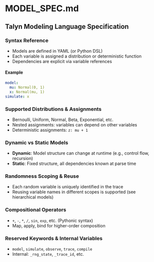 # MODEL_SPEC.md

## Talyn Modeling Language Specification

### Syntax Reference
- Models are defined in YAML (or Python DSL)
- Each variable is assigned a distribution or deterministic function
- Dependencies are explicit via variable references

#### Example
```yaml
model:
  mu: Normal(0, 1)
  x: Normal(mu, 1)
simulate: x
```

### Supported Distributions & Assignments
- Bernoulli, Uniform, Normal, Beta, Exponential, etc.
- Nested assignments: variables can depend on other variables
- Deterministic assignments: `z: mu + 1`

### Dynamic vs Static Models
- **Dynamic**: Model structure can change at runtime (e.g., control flow, recursion)
- **Static**: Fixed structure, all dependencies known at parse time

### Randomness Scoping & Reuse
- Each random variable is uniquely identified in the trace
- Reusing variable names in different scopes is supported (see hierarchical models)

### Compositional Operators
- `+`, `-`, `*`, `/`, `sin`, `exp`, etc. (Pythonic syntax)
- Map, apply, bind for higher-order composition

### Reserved Keywords & Internal Variables
- `model`, `simulate`, `observe`, `trace`, `compile`
- Internal: `_rng_state`, `_trace_id`, etc.
